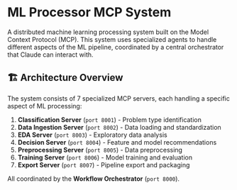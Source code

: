 # ML Processor MCP System

A distributed machine learning processing system built on the Model Context Protocol (MCP). This system uses specialized agents to handle different aspects of the ML pipeline, coordinated by a central orchestrator that Claude can interact with.

## 🏗️ Architecture Overview

The system consists of 7 specialized MCP servers, each handling a specific aspect of ML processing:

1. **Classification Server** (`port 8001`) - Problem type identification
2. **Data Ingestion Server** (`port 8002`) - Data loading and standardization  
3. **EDA Server** (`port 8003`) - Exploratory data analysis
4. **Decision Server** (`port 8004`) - Feature and model recommendations
5. **Preprocessing Server** (`port 8005`) - Data preprocessing
6. **Training Server** (`port 8006`) - Model training and evaluation
7. **Export Server** (`port 8007`) - Pipeline export and packaging

All coordinated by the **Workflow Orchestrator** (`port 8000`).

